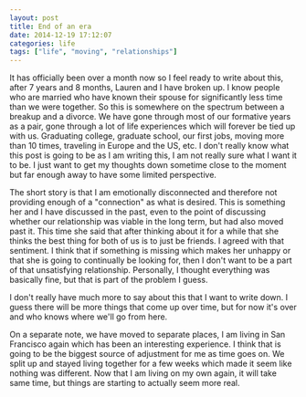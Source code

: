 ```yaml
---
layout: post
title: End of an era
date: 2014-12-19 17:12:07
categories: life
tags: ["life", "moving", "relationships"]
---
```


It has officially been over a month now so I feel ready to write about this,
after 7 years and 8 months, Lauren and I have broken up. I know people who
are married who have known their spouse for significantly less time than we were
together. So this is somewhere on the spectrum between a breakup and a divorce.
We have gone through most of our formative years
as a pair, gone through a lot of life experiences which will forever be tied up
with us. Graduating college, graduate school, our first jobs, moving more than 10
times, traveling in Europe and the US, etc. I don't really know what this post
is going to be as I am writing this, I am not really sure what I want it to be.
I just want to get my thoughts down sometime close to the moment but far enough
away to have some limited perspective.

The short story is that I am emotionally disconnected and therefore not providing
enough of a "connection" as what is desired. This is something her and I have discussed
in the past, even to the point of discussing whether our relationship was viable
in the long term, but had also moved past it. This time she said that after thinking
about it for a while that she thinks the best thing for both of us is to just be friends.
I agreed with that sentiment. I think that if something is missing which makes her
unhappy or that she is going to continually be looking for, then I don't want to be
a part of that unsatisfying relationship. Personally, I thought everything was
basically fine, but that is part of the problem I guess.

I don't really have much more to say about this that I want to write down. I guess
there will be more things that come up over time, but for now it's over and
who knows where we'll go from here.

On a separate note, we have moved to separate places, I am living in San Francisco
again which has been an interesting experience. I think that is going to be the
biggest source of adjustment for me as time goes on. We split up and stayed living
together for a few weeks which made it seem like nothing was different. Now that
I am living on my own again, it will take same time, but things are starting to
actually seem more real.
